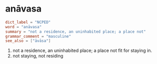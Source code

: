 # anāvasa

``` toml
dict_label = "NCPED"
word = "anāvasa"
summary = "not a residence, an uninhabited place; a place not"
grammar_comment = "masculine"
see_also = ["āvāsa"]
```

1. not a residence, an uninhabited place; a place not fit for staying in.
2. not staying, not residing

